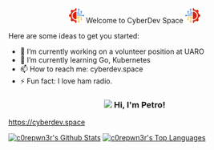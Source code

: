 <p align="center"><img src="https://github.com/PetroOstapuk/PetroOstapuk/blob/main/logo.png" width="30">  Welcome to CyberDev Space  <img src="https://github.com/PetroOstapuk/PetroOstapuk/blob/main/reverse_logo.png" width="30"></p>



<!--**PetroOstapuk/PetroOstapuk** is a ✨ _special_ ✨ repository because its `README.md` (this file) appears on your GitHub profile. -->

Here are some ideas to get you started:

- 🔭 I’m currently working on a volunteer position at UARO
- 🌱 I’m currently learning Go, Kubernetes
- 📫 How to reach me: cyberdev.space
- ⚡ Fun fact: I love ham radio.


<h3 align="center">
  <img src="https://media.giphy.com/media/hvRJCLFzcasrR4ia7z/giphy.gif" width="28"> Hi, I'm Petro!
</h3>

https://cyberdev.space

<a href="https://github.com/anuraghazra/github-readme-stats"><img alt="c0repwn3r's Github Stats" src="https://denvercoder1-github-readme-stats.vercel.app/api/?username=PetroOstapuk&show_icons=true&count_private=true&theme=bear&hide_border=true&bg_color=1F222E&title_color=F85D7F&icon_color=F8D866" height="179px"/></a>
  <a href="https://github.com/anuraghazra/github-readme-stats"><img alt="c0repwn3r's Top Languages" src="https://github-readme-stats.vercel.app/api/top-langs/?username=PetroOstapuk&langs_count=8&layout=compact&theme=bear&hide_border=true&bg_color=1F222E&title_color=F85D7F&icon_color=F8D866&hide=Jupyter%20Notebook" height="179px"/></a>
  
 
